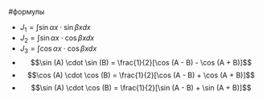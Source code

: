 #формулы 
- $J_1 = \int \sin \alpha x \cdot \sin \beta x dx$
- $J_2 = \int \sin \alpha x \cdot \cos \beta x dx$
- $J_3 = \int \cos \alpha x \cdot \cos \beta x dx$
- $$\sin (A) \cdot \sin (B) = \frac{1}{2}[\cos (A - B) - \cos (A + B)]$$
- $$\cos (A) \cdot \cos (B) = \frac{1}{2}[\cos (A - B) + \cos (A + B)]$$
- $$\sin (A) \cdot \cos (B) = \frac{1}{2}[\sin (A - B) + \sin (A + B)]$$